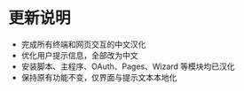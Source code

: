 # 更新说明
- 完成所有终端和网页交互的中文汉化
- 优化用户提示信息，全部改为中文
- 安装脚本、主程序、OAuth、Pages、Wizard 等模块均已汉化
- 保持原有功能不变，仅界面与提示文本本地化
